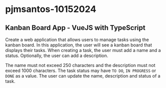 # pjmsantos-10152024
## Kanban Board App - VueJS with TypeScript

Create a web application that allows users to manage tasks using the kanban board. 
In this application, the user will see a kanban board that displays their tasks.
When creating a task, the user must add a name and a status. 
Optionally, the user can add a description. 

The name must not exceed 250 characters and the description must not exceed 1000 characters. 
The task status may have `TO DO`, `IN PROGRESS` or `DONE` as a value. 
The user can update the name, description and status of a task.
